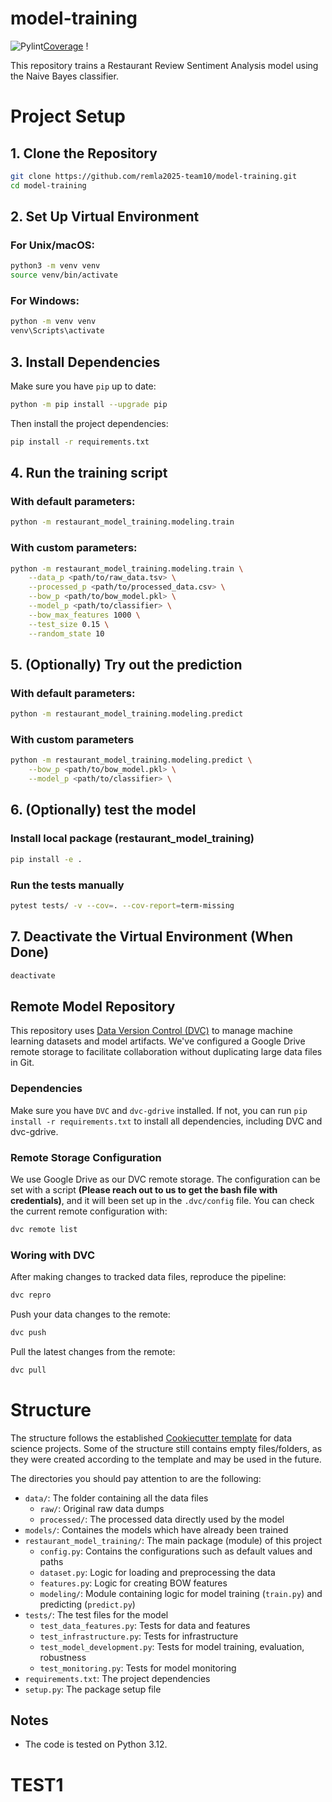 # model-training
<!-- COVERAGE_BADGE -->
![Pylint](https://img.shields.io/badge/Pylint-9.80-blue)[Coverage](https://img.shields.io/badge/Coverage-73%25-yellow)
!
<!-- PYLINT_BADGE -->


This repository trains a Restaurant Review Sentiment Analysis model using the Naive Bayes classifier.

# Project Setup

## 1. Clone the Repository

```bash
git clone https://github.com/remla2025-team10/model-training.git
cd model-training
```

## 2. Set Up Virtual Environment

### For Unix/macOS:

```bash
python3 -m venv venv
source venv/bin/activate
```

### For Windows:

```bash
python -m venv venv
venv\Scripts\activate
```

## 3. Install Dependencies

Make sure you have `pip` up to date:

```bash
python -m pip install --upgrade pip
```

Then install the project dependencies:

```bash
pip install -r requirements.txt
```

## 4. Run the training script

### With default parameters:

```bash
python -m restaurant_model_training.modeling.train
```

### With custom parameters:

```bash
python -m restaurant_model_training.modeling.train \
    --data_p <path/to/raw_data.tsv> \
    --processed_p <path/to/processed_data.csv> \
    --bow_p <path/to/bow_model.pkl> \
    --model_p <path/to/classifier> \
    --bow_max_features 1000 \
    --test_size 0.15 \
    --random_state 10
```

## 5. (Optionally) Try out the prediction

### With default parameters:
```bash
python -m restaurant_model_training.modeling.predict
```

### With custom parameters
```bash
python -m restaurant_model_training.modeling.predict \
    --bow_p <path/to/bow_model.pkl> \
    --model_p <path/to/classifier> \
```

## 6. (Optionally) test the model

### Install local package (restaurant_model_training)
```bash
pip install -e .
```

### Run the tests manually
```bash
pytest tests/ -v --cov=. --cov-report=term-missing
```

## 7. Deactivate the Virtual Environment (When Done)

```bash
deactivate
```
## Remote Model Repository

This repository uses [Data Version Control (DVC)](https://dvc.org/) to manage machine learning datasets and model artifacts. We've configured a Google Drive remote storage to facilitate collaboration without duplicating large data files in Git.

### Dependencies

Make sure you have `DVC` and `dvc-gdrive` installed. If not, you can run `pip install -r requirements.txt` to install all dependencies, including DVC and dvc-gdrive.

### Remote Storage Configuration

We use Google Drive as our DVC remote storage. The configuration can be set with a script **(Please reach out to us to get the bash file with credentials)**, and it will been set up in the `.dvc/config` file. You can check the current remote configuration with:

```bash
dvc remote list
```

### Woring with DVC

After making changes to tracked data files, reproduce the pipeline:

```bash
dvc repro
```

Push your data changes to the remote:

```bash
dvc push
```

Pull the latest changes from the remote:

```bash
dvc pull
```


# Structure
The structure follows the established [Cookiecutter template](https://github.com/drivendataorg/cookiecutter-data-science) for data science projects. Some of the structure still contains empty files/folders, as they were created according to the template and may be used in the future.

The directories you should pay attention to are the following:
* `data/`: The folder containing all the data files
    * `raw/`: Original raw data dumps
    * `processed/`: The processed data directly used by the model
* `models/`: Containes the models which have already been trained
* `restaurant_model_training/`: The main package (module) of this project
    * `config.py`: Contains the configurations such as default values and paths
    * `dataset.py`: Logic for loading and preprocessing the data
    * `features.py`: Logic for creating BOW features
    * `modeling/`: Module containing logic for model training (`train.py`) and predicting (`predict.py`)
* `tests/`: The test files for the model  
    * `test_data_features.py`: Tests for data and features
    * `test_infrastructure.py`: Tests for infrastructure
    * `test_model_development.py`: Tests for model training, evaluation, robustness
    * `test_monitoring.py`: Tests for model monitoring
* `requirements.txt`: The project dependencies
* `setup.py`: The package setup file

## Notes

- The code is tested on Python 3.12.

# TEST1